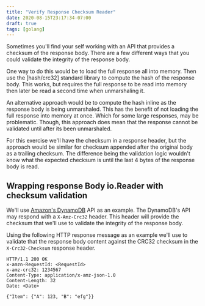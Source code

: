 ```yaml
---
title: "Verify Response Checksum Reader"
date: 2020-08-15T23:17:34-07:00
draft: true
tags: [golang]
---
```


Sometimes you'll find your self working with an API that provides a checksum of
the response body. There are a few different ways that you could validate the
integrity of the response body.

One way to do this would be to load the full response all into memory. Then use
the [hash/crc32] standard library to compute the hash of the response body.
This works, but requires the full response to be read into memory then later
be read a second time when unmarshaling it.

An alternative approach would be to compute the hash inline as the response
body is being unmarshaled. This has the benefit of not loading the full
response into memory at once. Which for some large responses, may be
problematic. Though, this approach does mean that the response cannot be
validated until after its been unmarshaled.

For this exercise we'll have the checksum in a response header, but the
approach would be similar for checksum appended after the original body as a
trailing checksum. The difference being the validation logic wouldn't know what
the expected checksum is until the last 4 bytes of the response body is read.

## Wrapping response Body io.Reader with checksum validation

We'll use [Amazon's DynamoDB][ddb] API as an example. The
DynamoDB's API may respond with a `X-Amz-Crc32` header. This header will
provide the checksum that we'll use to validate the integrity of the response
body.

Using the following HTTP response message as an example we'll use to validate
that the response body content against the CRC32 checksum in the
`X-Crc32-Checksum` response header.

```http
HTTP/1.1 200 OK
x-amzn-RequestId: <RequestId>
x-amz-crc32: 1234567
Content-Type: application/x-amz-json-1.0
Content-Length: 32
Date: <Date>

{"Item": {"A": 123, "B": "efg"}}
```

[ddb]: https://aws.amazon.com/dynamodb/

